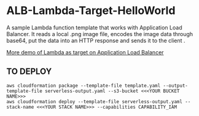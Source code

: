 # ALB-Lambda-Target-HelloWorld
 
A sample Lambda function template that works with Application Load Balancer. It reads a local .png image file, encodes the image data through base64, put the data into an HTTP response and sends it to the client . 

[More demo of Lambda as target on Application Load Balancer](https://exampleloadbalancer.com/lambda_demo.html)
## TO DEPLOY
```
aws cloudformation package --template-file template.yaml --output-template-file serverless-output.yaml --s3-bucket <<<YOUR BUCKET NAME>>>
aws cloudformation deploy --template-file serverless-output.yaml --stack-name <<<YOUR STACK NAME>>> --capabilities CAPABILITY_IAM

